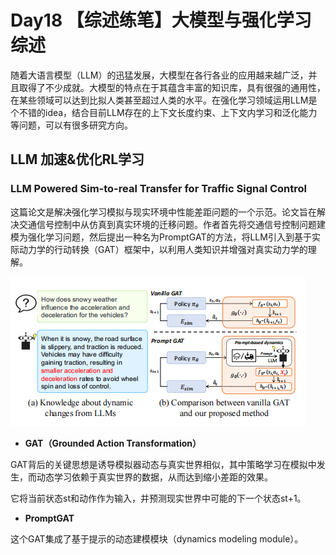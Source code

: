 # Day18 【综述练笔】大模型与强化学习综述
 随着大语言模型（LLM）的迅猛发展，大模型在各行各业的应用越来越广泛，并且取得了不少成就。大模型的特点在于其蕴含丰富的知识库，具有很强的通用性，在某些领域可以达到比拟人类甚至超过人类的水平。在强化学习领域运用LLM是个不错的idea，结合目前LLM存在的上下文长度约束、上下文内学习和泛化能力等问题，可以有很多研究方向。

##  LLM 加速&优化RL学习

### LLM Powered Sim-to-real Transfer for Traffic Signal Control


这篇论文是解决强化学习模拟与现实环境中性能差距问题的一个示范。论文旨在解决交通信号控制中从仿真到真实环境的迁移问题。作者首先将交通信号控制问题建模为强化学习问题，然后提出一种名为PromptGAT的方法，将LLM引入到基于实际动力学的行动转换（GAT）框架中，以利用人类知识并增强对真实动力学的理解。


![Alt text](image-3.png)<br>
- **GAT（Grounded Action Transformation）**

GAT背后的关键思想是诱导模拟器动态与真实世界相似，其中策略学习在模拟中发生，而动态学习依赖于真实世界的数据，从而达到缩小差距的效果。

它将当前状态st和动作作为输入，并预测现实世界中可能的下一个状态st+1。

- **PromptGAT**
  
这个GAT集成了基于提示的动态建模模块（dynamics modeling module）。